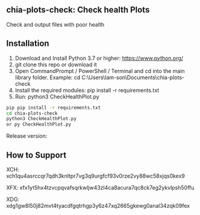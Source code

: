 ## chia-plots-check: Check health Plots

Check and output files with poor health

## Installation

1. Download and Install Python 3.7 or higher: https://www.python.org/
2. git clone this repo or download it
3. Open CommandPrompt / PowerShell / Terminal and cd into the main library folder.
Example: cd C:\Users\lam-son\Documents\chia-plots-check
4. Install the required modules: pip install -r requirements.txt
5. Run: python3 CheckHealthPlot.py

```sh
pip pip install -r requirements.txt
cd chia-plots-check
python3 CheckHealthPlot.py
or py CheckHealthPlot.py
```

Release version:


## How to Support
XCH: xch1qu4asrccqr7qdh3knltpr7vg3q9urgfcf93v0rze2vy88wc58xjqs0kex9

XFX: xfx1yt5hx4tzvcpqvafsqrkwljw43zl4ca8acura7qc8ck7eg2ykvlpsh50ffu

XDG: xdg1gw8l50j82mvt4tyacdfgqtrhgp3y6z47xq2665gkewg0anal34zqk09fex
